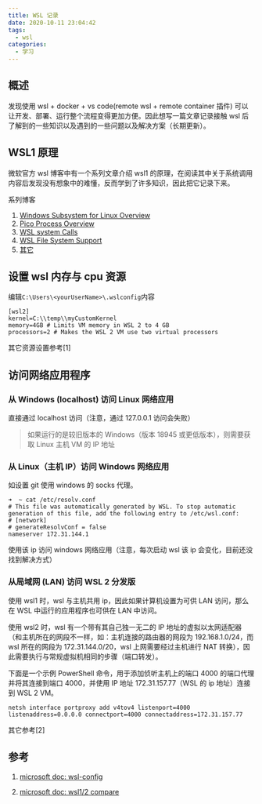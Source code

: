 ```yaml
---
title: WSL 记录
date: 2020-10-11 23:04:42
tags:
  - wsl
categories:
  - 学习
---
```


## 概述

发现使用 wsl + docker + vs code(remote wsl + remote container 插件) 可以让开发、部署、运行整个流程变得更加方便。因此想写一篇文章记录接触 wsl 后了解到的一些知识以及遇到的一些问题以及解决方案（长期更新）。

<!-- more -->

## WSL1 原理

微软官方 wsl 博客中有一个系列文章介绍 wsl1 的原理，在阅读其中关于系统调用内容后发现没有想象中的难懂，反而学到了许多知识，因此把它记录下来。

系列博客

1. [Windows Subsystem for Linux Overview](https://docs.microsoft.com/zh-cn/archive/blogs/wsl/windows-subsystem-for-linux-overview)
2. [Pico Process Overview](https://docs.microsoft.com/zh-cn/archive/blogs/wsl/pico-process-overview)
3. [WSL system Calls](https://docs.microsoft.com/zh-cn/archive/blogs/wsl/wsl-system-calls)
4. [WSL File System Support](https://docs.microsoft.com/zh-cn/archive/blogs/wsl/wsl-file-system-support)
5. [其它](https://docs.microsoft.com/zh-cn/archive/blogs/wsl/)

## 设置 wsl 内存与 cpu 资源

编辑` C:\Users\<yourUserName>\.wslconfig `内容

```
[wsl2]
kernel=C:\\temp\\myCustomKernel
memory=4GB # Limits VM memory in WSL 2 to 4 GB
processors=2 # Makes the WSL 2 VM use two virtual processors
```

其它资源设置参考[1]

## 访问网络应用程序

### 从 Windows (localhost) 访问 Linux 网络应用

直接通过 localhost 访问（注意，通过 127.0.0.1 访问会失败）

> 如果运行的是较旧版本的 Windows（版本 18945 或更低版本），则需要获取 Linux 主机 VM 的 IP 地址

### 从 Linux（主机 IP）访问 Windows 网络应用

如设置 git 使用 windows 的 socks 代理。

```
➜  ~ cat /etc/resolv.conf
# This file was automatically generated by WSL. To stop automatic generation of this file, add the following entry to /etc/wsl.conf:
# [network]
# generateResolvConf = false
nameserver 172.31.144.1
```

使用该 ip 访问 windows 网络应用（注意，每次启动 wsl 该 ip 会变化，目前还没找到解决方式）

### 从局域网 (LAN) 访问 WSL 2 分发版

使用 wsl1 时，wsl 与主机共用 ip，因此如果计算机设置为可供 LAN 访问，那么在 WSL 中运行的应用程序也可供在 LAN 中访问。

使用 wsl2 时，wsl 有一个带有其自己独一无二的 IP 地址的虚拟以太网适配器（和主机所在的网段不一样，如：主机连接的路由器的网段为 192.168.1.0/24，而 wsl 所在的网段为 172.31.144.0/20，wsl 上网需要经过主机进行 NAT 转换），因此需要执行与常规虚拟机相同的步骤（端口转发）。

 下面是一个示例 PowerShell 命令，用于添加侦听主机上的端口 4000 的端口代理并将其连接到端口 4000，并使用 IP 地址 172.31.157.77（WSL 的 ip 地址）连接到 WSL 2 VM。

```
netsh interface portproxy add v4tov4 listenport=4000 listenaddress=0.0.0.0 connectport=4000 connectaddress=172.31.157.77
```

其它参考[2]

## 参考

1. [microsoft doc: wsl-config](https://docs.microsoft.com/zh-cn/windows/wsl/wsl-config#configure-global-options-with-wslconfig)

2. [microsoft doc: wsl1/2 compare](https://docs.microsoft.com/zh-cn/windows/wsl/compare-versions#accessing-network-applications)
